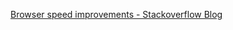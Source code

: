 [Browser speed improvements - Stackoverflow Blog](https://stackoverflow.blog/2009/08/09/a-few-speed-improvements/)
